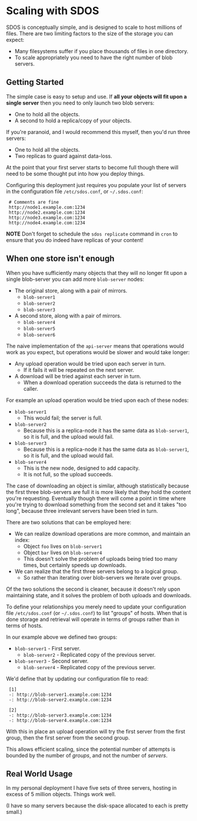 # Scaling with SDOS

SDOS is conceptually simple, and is designed to scale to host millions of files.  There are two limiting factors to the size of the storage you can expect:

* Many filesystems suffer if you place thousands of files in one directory.
* To scale appropriately you need to have the right number of blob servers.



## Getting Started

The simple case is easy to setup and use.  If __all your objects will fit upon a single server__ then you need to only launch two blob servers:

* One to hold all the objects.
* A second to hold a replica/copy of your objects.

If you're paranoid, and I would recommend this myself, then you'd run three servers:

* One to hold all the objects.
* Two replicas to guard against data-loss.

At the point that your first server starts to become full though there will need to be some thought put into how you deploy things.

Configuring this deployment just requires you populate your list of servers in the configuration file `/etc/sdos.conf`, or `~/.sdos.conf`:

     # Comments are fine
     http://node1.example.com:1234
     http://node2.example.com:1234
     http://node3.example.com:1234
     http://node4.example.com:1234

**NOTE** Don't forget to schedule the `sdos replicate` command in `cron` to ensure that you do indeed have replicas of your content!



## When one store isn't enough

When you have sufficiently many objects that they will no longer fit upon a single blob-server you can add more `blob-server` nodes:

* The original store, along with a pair of mirrors.
   * `blob-server1`
   * `blob-server2`
   * `blob-server3`
* A second store, along with a pair of mirrors.
   * `blob-server4`
   * `blob-server5`
   * `blob-server6`

The naive implementation of the `api-server` means that operations would work as you expect, but operations would be slower and would take longer:

* Any upload operation would be tried upon each server in turn.
   * If it fails it will be repeated on the next server.
* A download will be tried against each server in turn.
   * When a download operation succeeds the data is returned to the caller.

For example an upload operation would be tried upon each of these nodes:

* `blob-server1`
   * This would fail; the server is full.
* `blob-server2`
   * Because this is a replica-node it has the same data as `blob-server1`, so it is full, and the upload would fail.
* `blob-server3`
   * Because this is a replica-node it has the same data as `blob-server1`, so it is full, and the upload would fail.
* `blob-server4`
   * This is the new node, designed to add capacity.
   * It is not full, so the upload succeeds.

The case of downloading an object is similar, although statistically because the first three blob-servers are full it is more likely that they hold the content you're requesting.  Eventually though there will come a point in time where you're trying to download something from the second set and it takes "too long", because three irrelevant servers have been tried in turn.

There are two solutions that can be employed here:

* We can realize download operations are more common, and maintain an index:
    * Object `foo` lives on `blob-server1`
    * Object `bar` lives on `blob-server4`
    * This doesn't solve the problem of uploads being tried too many times, but certainly speeds up downloads.
* We can realize that the first three servers belong to a logical group.
    * So rather than iterating over blob-servers we iterate over groups.

Of the two solutions the second is cleaner, because it doesn't rely upon maintaining state, and it solves the problem of both uploads and downloads.

To define your relationships you merely need to update your configuration file `/etc/sdos.conf` (or `~/.sdos.conf`) to list "groups" of hosts.  When that is done storage and retrieval will operate in terms of groups rather than in terms of hosts.

In our example above we defined two groups:

* `blob-server1` - First server.
   * `blob-server2` - Replicated copy of the previous server.
* `blob-server3` - Second server.
   * `blob-server4` - Replicated copy of the previous server.

We'd define that by updating our configuration file to read:

     [1]
     -: http://blob-server1.example.com:1234
     -: http://blob-server2.example.com:1234

     [2]
     -: http://blob-server3.example.com:1234
     -: http://blob-server4.example.com:1234

With this in place an upload operation will try the first server from the first group, then the first server from the second group.

This allows efficient scaling, since the potential number of attempts is bounded by the number of _groups_, and not the number of _servers_.


## Real World Usage

In my personal deployment I have five sets of three servers, hosting in excess of 5 million objects.  Things work well.

(I have so many servers because the disk-space allocated to each is pretty small.)
